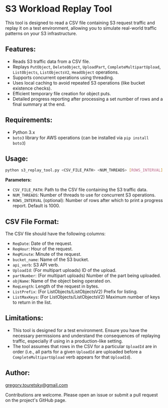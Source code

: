 # S3 Workload Replay Tool

This tool is designed to read a CSV file containing S3 request traffic and replay it on a test environment, allowing you to simulate real-world traffic patterns on your S3 infrastructure.

## Features:

- Reads S3 traffic data from a CSV file.
- Replays `PutObject`, `DeleteObject`, `UploadPart`, `CompleteMultipartUpload`, `ListObjects`, `ListObjectsV2`, `HeadObject` operations.
- Supports concurrent operations using threading.
- Uses local caching to avoid repeated S3 operations (like bucket existence checks).
- Efficient temporary file creation for object puts.
- Detailed progress reporting after processing a set number of rows and a final summary at the end.

## Requirements:

- Python 3.x
- `boto3` library for AWS operations (can be installed via `pip install boto3`)

## Usage:

```bash
python s3_replay_tool.py <CSV_FILE_PATH> <NUM_THREADS> [ROWS_INTERVAL]
```

**Parameters:**

- `CSV_FILE_PATH`: Path to the CSV file containing the S3 traffic data.
- `NUM_THREADS`: Number of threads to use for concurrent S3 operations.
- `ROWS_INTERVAL` (optional): Number of rows after which to print a progress report. Default is 1000.

## CSV File Format:

The CSV file should have the following columns:

- `ReqDate`: Date of the request.
- `ReqHour`: Hour of the request.
- `ReqMinute`: Minute of the request.
- `bucket_name`: Name of the S3 bucket.
- `api_verb`: S3 API verb.
- `UploadId`: (For multipart uploads) ID of the upload.
- `partNumber`: (For multipart uploads) Number of the part being uploaded.
- `objName`: Name of the object being operated on.
- `ReqLength`: Length of the request in bytes.
- `ListPrefix`: (For ListObjects/ListObjectsV2) Prefix for listing.
- `ListMaxKeys`: (For ListObjects/ListObjectsV2) Maximum number of keys to return in the list.

## Limitations:

- This tool is designed for a test environment. Ensure you have the necessary permissions and understand the consequences of replaying traffic, especially if using in a production-like setting.
- The tool assumes that rows in the CSV for a particular `UploadId` are in order (i.e., all parts for a given `UploadId` are uploaded before a `CompleteMultipartUpload` verb appears for that `UploadId`).

## Author:
gregory.touretsky@gmail.com

Contributions are welcome. Please open an issue or submit a pull request on the project's GitHub page.

